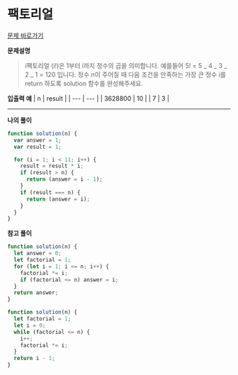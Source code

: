 # 팩토리얼

[문제 바로가기](https://school.programmers.co.kr/learn/courses/30/lessons/120848)

**문제설명**

> i팩토리얼 (i!)은 1부터 i까지 정수의 곱을 의미합니다. 예를들어 5! = 5 _ 4 _ 3 _ 2 _ 1 = 120 입니다. 정수 n이 주어질 때 다음 조건을 만족하는 가장 큰 정수 i를 return 하도록 solution 함수를 완성해주세요.

**입출력 예**
| n | result |
| --- | --- |
| 3628800 | 10 |
| 7 | 3 |

---

**나의 풀이**

```javascript
function solution(n) {
  var answer = 1;
  var result = 1;

  for (i = 1; i < 11; i++) {
    result = result * i;
    if (result > n) {
      return (answer = i - 1);
    }
    if (result === n) {
      return (answer = i);
    }
  }
}
```

**참고 풀이**

```javascript
function solution(n) {
  let answer = 0;
  let factorial = 1;
  for (let i = 1; i <= n; i++) {
    factorial *= i;
    if (factorial <= n) answer = i;
  }
  return answer;
}
```

```javascript
function solution(n) {
  let factorial = 1;
  let i = 0;
  while (factorial <= n) {
    i++;
    factorial *= i;
  }
  return i - 1;
}
```
